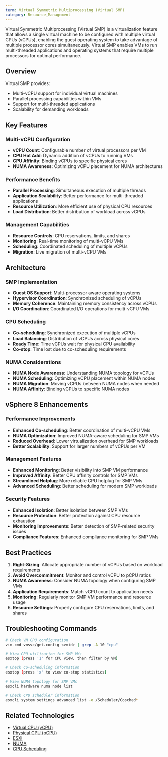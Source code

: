 ```yaml
---
term: Virtual Symmetric Multiprocessing (Virtual SMP)
category: Resource_Management
---
```


Virtual Symmetric Multiprocessing (Virtual SMP) is a virtualization feature that allows a single virtual machine to be configured with multiple virtual CPUs (vCPUs), enabling the guest operating system to take advantage of multiple processor cores simultaneously. Virtual SMP enables VMs to run multi-threaded applications and operating systems that require multiple processors for optimal performance.

## Overview

Virtual SMP provides:
- Multi-vCPU support for individual virtual machines
- Parallel processing capabilities within VMs
- Support for multi-threaded applications
- Scalability for demanding workloads

## Key Features

### Multi-vCPU Configuration
- **vCPU Count**: Configurable number of virtual processors per VM
- **CPU Hot Add**: Dynamic addition of vCPUs to running VMs
- **CPU Affinity**: Binding vCPUs to specific physical cores
- **NUMA Awareness**: Optimizing vCPU placement for NUMA architectures

### Performance Benefits
- **Parallel Processing**: Simultaneous execution of multiple threads
- **Application Scalability**: Better performance for multi-threaded applications
- **Resource Utilization**: More efficient use of physical CPU resources
- **Load Distribution**: Better distribution of workload across vCPUs

### Management Capabilities
- **Resource Controls**: CPU reservations, limits, and shares
- **Monitoring**: Real-time monitoring of multi-vCPU VMs
- **Scheduling**: Coordinated scheduling of multiple vCPUs
- **Migration**: Live migration of multi-vCPU VMs

## Architecture

### SMP Implementation
- **Guest OS Support**: Multi-processor aware operating systems
- **Hypervisor Coordination**: Synchronized scheduling of vCPUs
- **Memory Coherence**: Maintaining memory consistency across vCPUs
- **I/O Coordination**: Coordinated I/O operations for multi-vCPU VMs

### CPU Scheduling
- **Co-scheduling**: Synchronized execution of multiple vCPUs
- **Load Balancing**: Distribution of vCPUs across physical cores
- **Ready Time**: Time vCPUs wait for physical CPU availability
- **Co-stop**: Time lost due to co-scheduling requirements

### NUMA Considerations
- **NUMA Node Awareness**: Understanding NUMA topology for vCPUs
- **NUMA Scheduling**: Optimizing vCPU placement within NUMA nodes
- **NUMA Migration**: Moving vCPUs between NUMA nodes when needed
- **NUMA Affinity**: Binding vCPUs to specific NUMA nodes

## vSphere 8 Enhancements

### Performance Improvements
- **Enhanced Co-scheduling**: Better coordination of multi-vCPU VMs
- **NUMA Optimization**: Improved NUMA-aware scheduling for SMP VMs
- **Reduced Overhead**: Lower virtualization overhead for SMP workloads
- **Better Scalability**: Support for larger numbers of vCPUs per VM

### Management Features
- **Enhanced Monitoring**: Better visibility into SMP VM performance
- **Improved Affinity**: Better CPU affinity controls for SMP VMs
- **Streamlined Hotplug**: More reliable CPU hotplug for SMP VMs
- **Advanced Scheduling**: Better scheduling for modern SMP workloads

### Security Features
- **Enhanced Isolation**: Better isolation between SMP VMs
- **Resource Protection**: Better protection against CPU resource exhaustion
- **Monitoring Improvements**: Better detection of SMP-related security issues
- **Compliance Features**: Enhanced compliance monitoring for SMP VMs

## Best Practices

1. **Right-Sizing**: Allocate appropriate number of vCPUs based on workload requirements
2. **Avoid Overcommitment**: Monitor and control vCPU to pCPU ratios
3. **NUMA Awareness**: Consider NUMA topology when configuring SMP VMs
4. **Application Requirements**: Match vCPU count to application needs
5. **Monitoring**: Regularly monitor SMP VM performance and resource usage
6. **Resource Settings**: Properly configure CPU reservations, limits, and shares

## Troubleshooting Commands

```bash
# Check VM CPU configuration
vim-cmd vmsvc/get.config <vmid> | grep -A 10 "cpu"

# View CPU utilization for SMP VMs
esxtop (press '1' for CPU view, then filter by VM)

# Check co-scheduling information
esxtop (press 'x' to view co-stop statistics)

# View NUMA topology for SMP VMs
esxcli hardware numa node list

# Check CPU scheduler information
esxcli system settings advanced list -o /Scheduler/Cosched*
```

## Related Technologies

- [Virtual CPU (vCPU)](/glossary/term/vcpu.md)
- [Physical CPU (pCPU)](/glossary/term/pcpu.md)
- [ESXi](/glossary/term/esxi.md)
- [NUMA](/glossary/term/numa)
- [CPU Scheduling](/glossary/term/cpu-scheduling)